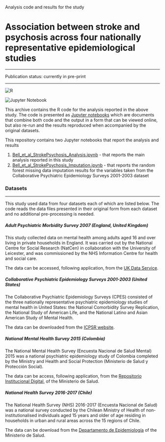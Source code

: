 Analysis code and results for the study

# Association between stroke and psychosis across four nationally representative epidemiological studies

------------------------------------------------------------------------

Publication status: currently in pre-print

------------------------------------------------------------------------

![R](https://img.shields.io/badge/r-%23276DC3.svg?style=for-the-badge&logo=r&logoColor=white)

![Jupyter Notebook](https://img.shields.io/badge/jupyter-%23FA0F00.svg?style=for-the-badge&logo=jupyter&logoColor=white)

This archive contains the R code for the analysis reported in the above study. The code is presented as [Jupyter notebooks](https://jupyter-notebook-beginner-guide.readthedocs.io/en/latest/what_is_jupyter.html) which are documents that combine both code and the output in a form that can be viewed online, but also re-run and the results reproduced when accompanied by the original datasets.

This repository contains two Jupyter notebooks that report the analysis and results

1.  [Bell_et_al_StrokePsychosis_Analysis.ipynb](https://github.com/vaughanbell/stroke-psychosis-national-epi-analysis/blob/main/Bell_et_al_StrokePsychosis_Analysis.ipynb) - that reports the main analysis reported in this study
2.  [Bell_et_al_StrokePsychosis_Imputation.ipynb](https://github.com/vaughanbell/stroke-psychosis-national-epi-analysis/blob/main/Bell_et_al_StrokePsychosis_Imputation.ipynb) - that reports the random forest missing data imputation results for the variables taken from the Collaborative Psychiatric Epidemiology Surveys 2001-2003 dataset

### Datasets

------------------------------------------------------------------------

This study used data from four datasets each of which are listed below. The code reads the data files presented in their original form from each dataset and no additional pre-processing is needed.

##### Adult Psychiatric Morbidity Survey 2007 (England, United Kingdom)

This study collected data on mental health among adults aged 16 and over living in private households in England. It was carried out by the National Centre for Social Research (NatCen) in collaboration with the University of Leicester, and was commissioned by the NHS Information Centre for health and social care.

The data can be accessed, following application, from the [UK Data Service](https://beta.ukdataservice.ac.uk/datacatalogue/studies/study?id=6379&amp;type=Data%20catalog#!/documentation).

##### Collaborative Psychiatric Epidemiology Surveys 2001-2003 (United States)

The Collaborative Psychiatric Epidemiology Surveys (CPES) consisted of the three nationally representative psychiatric epidemiology studies of mental health in United States: the National Comorbidity Survey Replication, the National Study of American Life, and the National Latino and Asian American Study of Mental Health.

The data can be downloaded from the [ICPSR website](https://www.icpsr.umich.edu/web/ICPSR/studies/20240).

##### National Mental Health Survey 2015 (Colombia)

The National Mental Health Survey (Encuesta Nacional de Salud Mental) 2015 was a national psychiatric epidemiology study of Colombia completed by the Ministry and Health and Social Protection (Ministerio de Salud y Protección Social).

The data can be access, following application, from the [Repositorio Institucional Digital](https://www.minsalud.gov.co/sites/rid/paginas/freesearchresults.aspx?k=Encuesta%20Nacional%20de%20Salud%20Mental&scope=Exacta), of the Ministerio de Salud.

##### National Health Survey 2016-2017 (Chile)

The National Health Survey (NHS) 2016-2017 (Encuesta Nacional de Salud) was a national survey conducted by the Chilean Ministry of Health of non-institutionalised individuals aged 15 years and older of age residing in households in urban and rural areas across the 15 regions of Chile.

The data can be download from the [Departamento de Epidemiología](http://epi.minsal.cl/condiciones-de-uso/) of the Ministerio de Salud.
